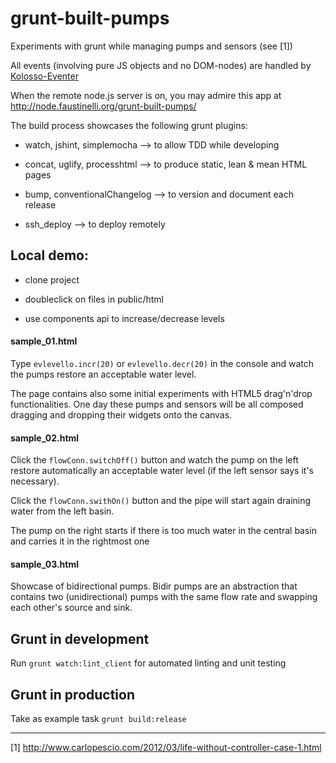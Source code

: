 # grunt-built-pumps
Experiments with grunt while managing pumps and sensors (see [1])

All events (involving pure JS objects and no DOM-nodes) are handled by [Kolosso-Eventer](https://github.com/Muzietto/kolosso-eventer)

When the remote node.js server is on, you may admire this app at http://node.faustinelli.org/grunt-built-pumps/

The build process showcases the following grunt plugins:

- watch, jshint, simplemocha --> to allow TDD while developing

- concat, uglify, processhtml --> to produce static, lean & mean HTML pages

- bump, conventionalChangelog --> to version and document each release

- ssh_deploy --> to deploy remotely


## Local demo:

- clone project

- doubleclick on files in public/html

- use components api to increase/decrease levels

#### sample_01.html
Type `evlevello.incr(20)` or `evlevello.decr(20)` in the console and watch the pumps restore an acceptable water level.

The page contains also some initial experiments with HTML5 drag'n'drop functionalities. One day these pumps and sensors 
will be all composed dragging and dropping their widgets onto the canvas.

#### sample_02.html
Click the `flowConn.switchOff()` button and watch the pump on the left restore automatically an acceptable water level (if the left sensor says it's necessary).

Click the `flowConn.swithOn()` button and the pipe will start again draining water from the left basin.

The pump on the right starts if there is too much water in the central basin and carries it in the rightmost one

#### sample_03.html
Showcase of bidirectional pumps. Bidir pumps are an abstraction that contains two (unidirectional) pumps with the same flow rate and swapping each other's source and sink.

## Grunt in development
Run `grunt watch:lint_client` for automated linting and unit testing

## Grunt in production
Take as example task `grunt build:release`

----------
[1] http://www.carlopescio.com/2012/03/life-without-controller-case-1.html
